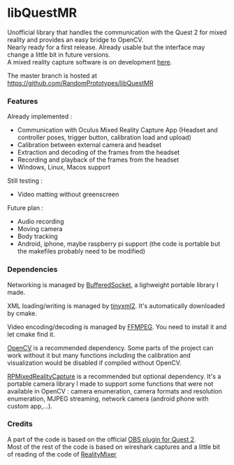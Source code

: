 # libQuestMR

Unofficial library that handles the communication with the Quest 2 for mixed reality and provides an easy bridge to OpenCV.  
Nearly ready for a first release. Already usable but the interface may change a little bit in future versions.  
A mixed reality capture software is on development [here](https://github.com/RandomPrototypes/RPMixedRealityCapture).

The master branch is hosted at https://github.com/RandomPrototypes/libQuestMR

### Features

Already implemented :  
* Communication with Oculus Mixed Reality Capture App (Headset and controller poses, trigger button, calibration load and upload)
* Calibration between external camera and headset
* Extraction and decoding of the frames from the headset
* Recording and playback of the frames from the headset
* Windows, Linux, Macos support

Still testing :
* Video matting without greenscreen

Future plan :
* Audio recording
* Moving camera
* Body tracking
* Android, iphone, maybe raspberry pi support (the code is portable but the makefiles probably need to be modified)

### Dependencies
Networking is managed by [BufferedSocket](https://github.com/RandomPrototypes/BufferedSocket), a lighweight portable library I made. 

XML loading/writing is managed by [tinyxml2](https://github.com/leethomason/tinyxml2). It's automatically downloaded by cmake.  

Video encoding/decoding is managed by [FFMPEG](https://github.com/FFmpeg/FFmpeg). You need to install it and let cmake find it.  

[OpenCV](https://github.com/opencv/opencv) is a recommended dependency. Some parts of the project can work without it but many functions including the calibration and visualization would be disabled if compiled without OpenCV.  

[RPMixedRealityCapture](https://github.com/RandomPrototypes/RPMixedRealityCapture) is a recommended but optional dependency. It's a portable camera library I made to support some functions that were not available in OpenCV : camera enumeration, camera formats and resolution enumeration, MJPEG streaming, network camera (android phone with custom app,...).


### Credits
A part of the code is based on the official [OBS plugin for Quest 2](https://github.com/facebookincubator/obs-plugins).  
Most of the rest of the code is based on wireshark captures and a little bit of reading of the code of [RealityMixer](https://github.com/fabio914/RealityMixer)
